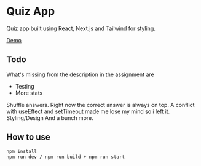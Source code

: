 # Quiz App

Quiz app built using React, Next.js and Tailwind for styling.

[Demo](https://quizapp.burlinolle.vercel.app)

## Todo

What's missing from the description in the assignment are

- Testing
- More stats

Shuffle answers. Right now the correct answer is always on top.
A conflict with useEffect and setTimeout made me lose my mind so i left it.
Styling/Design
And a bunch more.

## How to use

```
npm install
npm run dev / npm run build + npm run start

```
